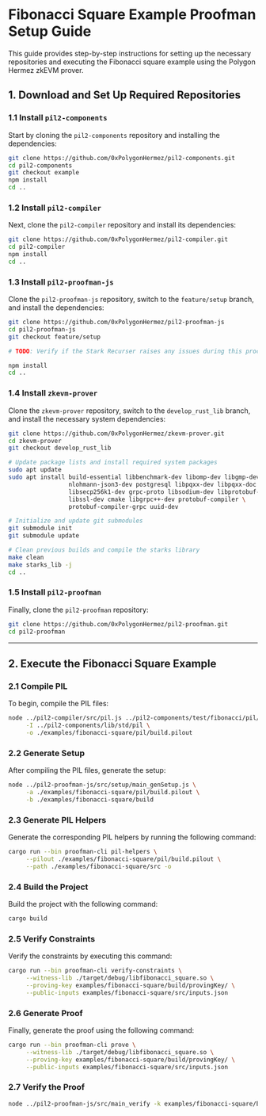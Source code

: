 # Fibonacci Square Example Proofman Setup Guide

This guide provides step-by-step instructions for setting up the necessary repositories and executing the Fibonacci square example using the Polygon Hermez zkEVM prover.

## 1. Download and Set Up Required Repositories

### 1.1 Install `pil2-components`

Start by cloning the `pil2-components` repository and installing the dependencies:

```bash
git clone https://github.com/0xPolygonHermez/pil2-components.git
cd pil2-components
git checkout example
npm install
cd ..
```

### 1.2 Install `pil2-compiler`

Next, clone the `pil2-compiler` repository and install its dependencies:

```bash
git clone https://github.com/0xPolygonHermez/pil2-compiler.git
cd pil2-compiler
npm install
cd ..
```

### 1.3 Install `pil2-proofman-js`

Clone the `pil2-proofman-js` repository, switch to the `feature/setup` branch, and install the dependencies:

```bash
git clone https://github.com/0xPolygonHermez/pil2-proofman-js
cd pil2-proofman-js
git checkout feature/setup

# TODO: Verify if the Stark Recurser raises any issues during this process

npm install
cd ..
```

### 1.4 Install `zkevm-prover`

Clone the `zkevm-prover` repository, switch to the `develop_rust_lib` branch, and install the necessary system dependencies:

```bash
git clone https://github.com/0xPolygonHermez/zkevm-prover.git
cd zkevm-prover
git checkout develop_rust_lib

# Update package lists and install required system packages
sudo apt update
sudo apt install build-essential libbenchmark-dev libomp-dev libgmp-dev \
                 nlohmann-json3-dev postgresql libpqxx-dev libpqxx-doc nasm \
                 libsecp256k1-dev grpc-proto libsodium-dev libprotobuf-dev \
                 libssl-dev cmake libgrpc++-dev protobuf-compiler \
                 protobuf-compiler-grpc uuid-dev

# Initialize and update git submodules
git submodule init
git submodule update

# Clean previous builds and compile the starks library
make clean
make starks_lib -j
cd ..
```

### 1.5 Install `pil2-proofman`

Finally, clone the `pil2-proofman` repository:

```bash
git clone https://github.com/0xPolygonHermez/pil2-proofman.git
cd pil2-proofman
```

---

## 2. Execute the Fibonacci Square Example

### 2.1 Compile PIL

To begin, compile the PIL files:

```bash
node ../pil2-compiler/src/pil.js ../pil2-components/test/fibonacci/pil/build.pil \
     -I ../pil2-components/lib/std/pil \
     -o ./examples/fibonacci-square/pil/build.pilout
```

### 2.2 Generate Setup

After compiling the PIL files, generate the setup:

```bash
node ../pil2-proofman-js/src/setup/main_genSetup.js \
     -a ./examples/fibonacci-square/pil/build.pilout \
     -b ./examples/fibonacci-square/build
```

### 2.3 Generate PIL Helpers

Generate the corresponding PIL helpers by running the following command:

```bash
cargo run --bin proofman-cli pil-helpers \
     --pilout ./examples/fibonacci-square/pil/build.pilout \
     --path ./examples/fibonacci-square/src -o
```

### 2.4 Build the Project

Build the project with the following command:

```bash
cargo build
```

### 2.5 Verify Constraints

Verify the constraints by executing this command:

```bash
cargo run --bin proofman-cli verify-constraints \
     --witness-lib ./target/debug/libfibonacci_square.so \
     --proving-key examples/fibonacci-square/build/provingKey/ \
     --public-inputs examples/fibonacci-square/src/inputs.json
```

### 2.6 Generate Proof

Finally, generate the proof using the following command:

```bash
cargo run --bin proofman-cli prove \
     --witness-lib ./target/debug/libfibonacci_square.so \
     --proving-key examples/fibonacci-square/build/provingKey/ \
     --public-inputs examples/fibonacci-square/src/inputs.json
```

### 2.7 Verify the Proof

```bash
node ../pil2-proofman-js/src/main_verify -k examples/fibonacci-square/build -p tmp
```